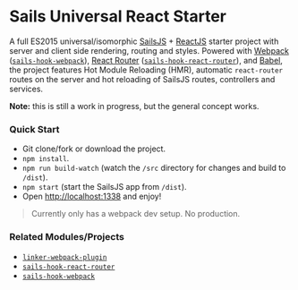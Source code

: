 # Sails Universal React Starter

A full ES2015 universal/isomorphic [SailsJS](http://sailsjs.org) + [ReactJS](https://facebook.github.io/react) starter project with server and client side rendering, routing and styles.
Powered with [Webpack](https://webpack.github.io/) ([`sails-hook-webpack`](https://github.com/teamfa/sails-hook-webpack)),  [React Router](https://github.com/reactjs/react-router) ([`sails-hook-react-router`](https://github.com/teamfa/sails-hook-react-router)),
and [Babel](https://babeljs.io), the project features Hot Module Reloading (HMR), automatic `react-router` routes on the server and hot reloading of SailsJS routes, controllers and services.

**Note:** this is still a work in progress, but the general concept works.

### Quick Start

- Git clone/fork or download the project.
- `npm install`.
- `npm run build-watch` (watch the `/src` directory for changes and build to `/dist`).
- `npm start` (start the SailsJS app from `/dist`).
- Open [http://localhost:1338](http://localhost:1338) and enjoy!

> Currently only has a webpack dev setup. No production.

### Related Modules/Projects
- [`linker-webpack-plugin`](https://github.com/teamfa/linker-webpack-plugin)
- [`sails-hook-react-router`](https://github.com/teamfa/sails-hook-react-router)
- [`sails-hook-webpack`](https://github.com/teamfa/sails-hook-webpack)
